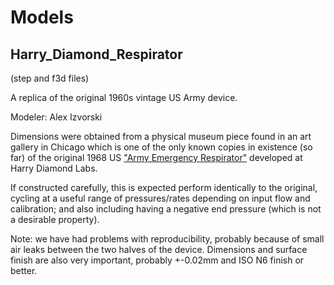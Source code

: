 # Models

## Harry_Diamond_Respirator

(step and f3d files)

A replica of the original 1960s vintage US Army device.

Modeler: Alex Izvorski

Dimensions were obtained from a physical museum piece found in an art gallery in Chicago which is one of the only known copies in existence (so far) of the original 1968 US ["Army Emergency Respirator"](./research/1968_Army_Emergency_Respirator.pdf) developed at Harry Diamond Labs.

If constructed carefully, this is expected perform identically to the original, cycling at a useful range of pressures/rates depending on input flow and calibration; and also including having a negative end pressure (which is not a desirable property).  

Note: we have had problems with reproducibility, probably because of small air leaks between the two halves of the device.  Dimensions and surface finish are also very important, probably +-0.02mm and ISO N6 finish or better.


